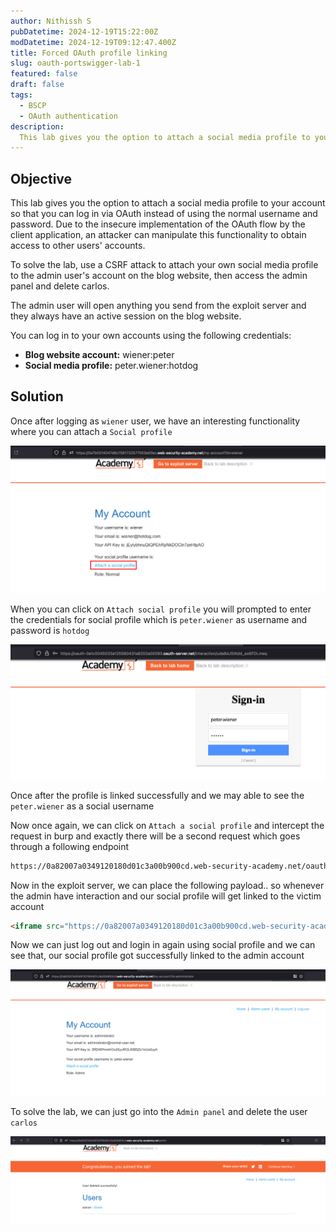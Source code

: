 ```yaml
---
author: Nithissh S
pubDatetime: 2024-12-19T15:22:00Z
modDatetime: 2024-12-19T09:12:47.400Z
title: Forced OAuth profile linking
slug: oauth-portswigger-lab-1
featured: false
draft: false
tags:
  - BSCP
  - OAuth authentication
description:
  This lab gives you the option to attach a social media profile to your account so that you can log in via OAuth instead of using the normal username and password. Due to the insecure implementation of the OAuth flow by the client application, an attacker can manipulate this functionality to obtain access to other users' accounts. 
---
```


## Objective 

This lab gives you the option to attach a social media profile to your account so that you can log in via OAuth instead of using the normal username and password. Due to the insecure implementation of the OAuth flow by the client application, an attacker can manipulate this functionality to obtain access to other users' accounts.

To solve the lab, use a CSRF attack to attach your own social media profile to the admin user's account on the blog website, then access the admin panel and delete carlos.

The admin user will open anything you send from the exploit server and they always have an active session on the blog website.

You can log in to your own accounts using the following credentials:

- **Blog website account:** wiener:peter
- **Social media profile:** peter.wiener:hotdog

## Solution 

Once after logging as `wiener` user, we have an interesting functionality where you can attach a `Social profile` 

![](../../assets/images/bscp/oauth/oauth-1.png)

When you can click on `Attach social profile` you will prompted to enter the credentials for social profile which is `peter.wiener` as username and password is `hotdog`

![](../../assets/images/bscp/oauth/oauth-2.png)

Once after the profile is linked successfully and we may able to see the `peter.wiener` as a social username 

Now once again, we can click on `Attach a social profile` and intercept the request in burp and exactly there will be a second request which goes through a following endpoint 

```sh
https://0a82007a0349120180d01c3a00b900cd.web-security-academy.net/oauth-linking?code=tGwhvPQEt_yWpFoZQmffob66yBkuzcHrMM7qBClXUXe
```

Now in the exploit server, we can place the following payload.. so whenever the admin have interaction and our social profile will get linked to the victim account 

```html
<iframe src="https://0a82007a0349120180d01c3a00b900cd.web-security-academy.net/oauth-linking?code=tGwhvPQEt_yWpFoZQmffob66yBkuzcHrMM7qBClXUXe"></iframe>
```

Now we can just log out and login in again using social profile and we can see that, our social profile got successfully linked to the admin account 

![](../../assets/images/bscp/oauth/oauth-3.png)

To solve the lab, we can just go into the `Admin panel` and delete the user `carlos`

![](../../assets/images/bscp/oauth/oauth-4.png)

